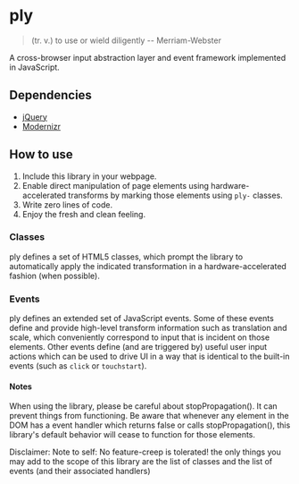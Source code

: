 ply
===

> (tr. v.) to use or wield diligently
> -- Merriam-Webster

A cross-browser input abstraction layer and event framework implemented in JavaScript. 

## Dependencies

- [jQuery](http://jquery.com/) 
- [Modernizr](http://modernizr.com/)

## How to use

1. Include this library in your webpage.
2. Enable direct manipulation of page elements using hardware-accelerated transforms by marking those elements using `ply-` classes. 
3. Write zero lines of code. 
4. Enjoy the fresh and clean feeling. 

### Classes

ply defines a set of HTML5 classes, which prompt the library to automatically apply the indicated transformation in a hardware-accelerated fashion (when possible). 

### Events

ply defines an extended set of JavaScript events. Some of these events define and provide high-level transform information such as translation and scale, which conveniently correspond to input that is incident on those elements. Other events define (and are triggered by) useful user input actions which can be used to drive UI in a way that is identical to the built-in events (such as `click` or `touchstart`).


#### Notes

When using the library, please be careful about stopPropagation(). It can prevent things from functioning. Be aware that whenever any element in the DOM has a event handler which returns false or calls stopPropagation(), this library's default behavior will cease to function for those elements. 


Disclaimer: 
Note to self: No feature-creep is tolerated! the only things you may add to the scope of this library are the list of classes and the list of events (and their associated handlers)
